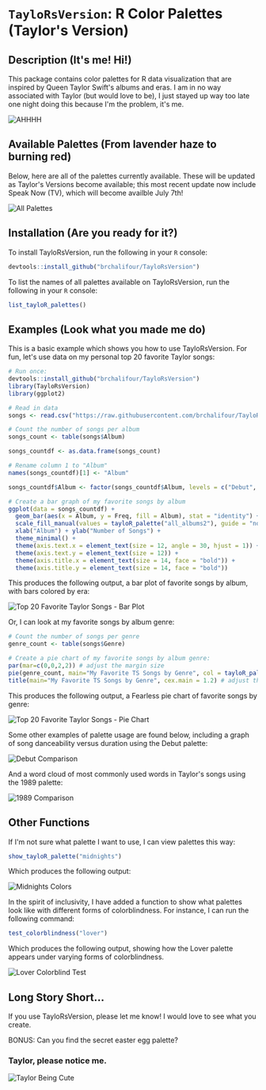 # `TayloRsVersion`: R Color Palettes (Taylor's Version)

## Description (It's me! Hi!)

This package contains color palettes for R data visualization that are inspired by Queen Taylor Swift's albums and eras. I am in no way associated with Taylor (but would love to be), I just stayed up way too late one night doing this because I'm the problem, it's me.

![AHHHH](https://media.giphy.com/media/5ymIg7UX6i7F6/giphy.gif?cid=ecf05e47ahruwlhll6avsxs1yt608siwacdeln2mvvjc5pgc&rid=giphy.gif&ct=g)

## Available Palettes (From lavender haze to burning red)

Below, here are all of the palettes currently available. These will be updated as Taylor's Versions become available; this most recent update now include Speak Now (TV), which will become availble July 7th!

![All Palettes](images/tay_pals.jpg)

## Installation (Are you ready for it?)

To install TayloRsVersion, run the following in your `R` console:

``` r
devtools::install_github("brchalifour/TayloRsVersion")
```

To list the names of all palettes available on TayloRsVersion, run the following in your `R` console:

``` r
list_tayloR_palettes()
```

## Examples (Look what you made me do)

This is a basic example which shows you how to use TayloRsVersion. For fun, let's use data on my personal top 20 favorite Taylor songs:

``` r
# Run once: 
devtools::install_github("brchalifour/TayloRsVersion")
library(TayloRsVersion)
library(ggplot2)

# Read in data
songs <- read.csv("https://raw.githubusercontent.com/brchalifour/TayloRsVersion/master/TS_data.csv")

# Count the number of songs per album
songs_count <- table(songs$Album)

songs_countdf <- as.data.frame(songs_count)

# Rename column 1 to "Album"
names(songs_countdf)[1] <- "Album"

songs_countdf$Album <- factor(songs_countdf$Album, levels = c("Debut", "Fearless (TV)", "Speak Now (TV)", "Red (TV)", "Nineteen Eighty-Nine", "Reputation", "Lover", "Folklore", "Evermore", "Midnights"))

# Create a bar graph of my favorite songs by album
ggplot(data = songs_countdf) + 
  geom_bar(aes(x = Album, y = Freq, fill = Album), stat = "identity") + 
  scale_fill_manual(values = tayloR_palette("all_albums2"), guide = "none") + 
  xlab("Album") + ylab("Number of Songs") + 
  theme_minimal() +
  theme(axis.text.x = element_text(size = 12, angle = 30, hjust = 1)) +
  theme(axis.text.y = element_text(size = 12)) +
  theme(axis.title.x = element_text(size = 14, face = "bold")) +
  theme(axis.title.y = element_text(size = 14, face = "bold")) 
```
This produces the following output, a bar plot of favorite songs by album, with bars colored by era:

![Top 20 Favorite Taylor Songs - Bar Plot](images/Bar_plot_songs.png)

Or, I can look at my favorite songs by album genre:

``` r
# Count the number of songs per genre
genre_count <- table(songs$Genre)

# Create a pie chart of my favorite songs by album genre:
par(mar=c(0,0,2,2)) # adjust the margin size
pie(genre_count, main="My Favorite TS Songs by Genre", col = tayloR_palette("fearless_TV2"), radius = 1.5)
title(main="My Favorite TS Songs by Genre", cex.main = 1.2) # adjust the title size
```
This produces the following output, a Fearless pie chart of favorite songs by genre:

![Top 20 Favorite Taylor Songs - Pie Chart](images/fearless_pie.png)

Some other examples of palette usage are found below, including a graph of song danceability versus duration using the Debut palette:

![Debut Comparison](images/Debut_Comparison.png)

And a word cloud of most commonly used words in Taylor's songs using the 1989 palette:

![1989 Comparison](images/1989_Comparison.png)

## Other Functions

If I'm not sure what palette I want to use, I can view palettes this way:

``` r
show_tayloR_palette("midnights")
```
Which produces the following output:

![Midnights Colors](images/midnights.png)

In the spirit of inclusivity, I have added a function to show what palettes look like with different forms of colorblindness. For instance, I can run the following command:

``` r
test_colorblindness("lover")
```
Which produces the following output, showing how the Lover palette appears under varying forms of colorblindness.

![Lover Colorblind Test](images/lover_tcb.png)

## Long Story Short...

If you use TayloRsVersion, please let me know! I would love to see what you create. 

BONUS: Can you find the secret easter egg palette?

### Taylor, please notice me.

![Taylor Being Cute](https://media.giphy.com/media/17YGKHTrrkOV8XdPWi/giphy.gif?cid=ecf05e47wkkvos9j71m9goid571svpxvi902utab5zy1vfij&rid=giphy.gif&ct=g)
